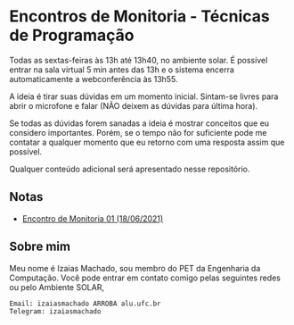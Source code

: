 # Encontros de Monitoria - Técnicas de Programação
Todas as sextas-feiras às 13h até 13h40, no ambiente solar. É possível entrar na sala virtual 5 min antes das 13h e o sistema encerra automaticamente a webconferência às 13h55.

A ideia é tirar suas dúvidas em um momento inicial. Sintam-se livres para abrir o microfone e falar (NÃO deixem as dúvidas para última hora). 

Se todas as dúvidas forem sanadas a ideia é mostrar conceitos que eu considero importantes. Porém, se o tempo não for suficiente pode me contatar a qualquer momento que eu retorno com uma resposta assim que possível.

Qualquer conteúdo adicional será apresentado nesse repositório.

## Notas
- [Encontro de Monitoria 01 (18/06/2021)
](https://github.com/izaiasmachado/monitoria-tecnicas-2021.1/blob/main/notas/encontro01.md)

## Sobre mim
Meu nome é Izaias Machado, sou membro do PET da Engenharia da Computação. Você pode entrar em contato comigo pelas seguintes redes ou pelo Ambiente SOLAR,
```
Email: izaiasmachado ARROBA alu.ufc.br
Telegram: izaiasmachado
```
